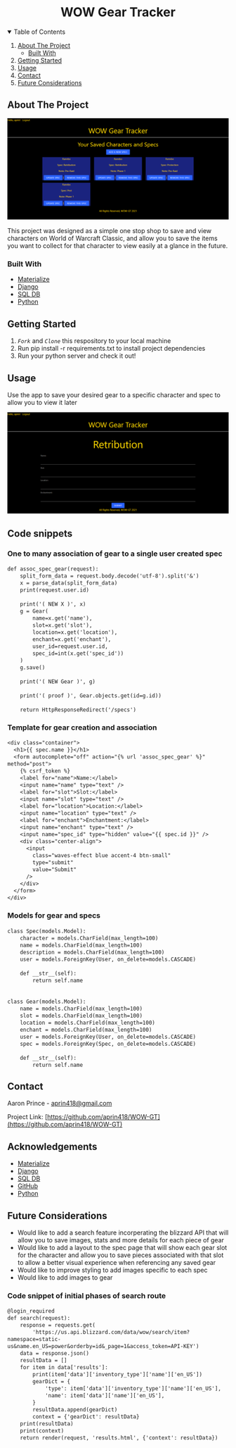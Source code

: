   <h1 align="center">WOW Gear Tracker</h1>

<details open="open">
  <summary>Table of Contents</summary>
  <ol>
    <li>
      <a href="#about-the-project">About The Project</a>
      <ul>
        <li><a href="#built-with">Built With</a></li>
      </ul>
    </li>
    <li>
      <a href="#getting-started">Getting Started</a>
    </li>
    <li><a href="#usage">Usage</a></li>
    <li><a href="#contact">Contact</a></li>
    <li><a href="#future-considerations">Future Considerations</a></li>
  </ol>
</details>

<!-- ABOUT THE PROJECT -->

## About The Project

![Specs Screen](img/specs-page.png)

This project was designed as a simple one stop shop to save and view characters on World of Warcraft Classic, and allow you to save the items you want to collect for that character to view easily at a glance in the future.

### Built With

- [Materialize](https://materializecss.com/)
- [Django](https://www.djangoproject.com/)
- [SQL DB](https://www.mysql.com/)
- [Python](https://www.python.org/)

## Getting Started

1. _`Fork`_ and _`Clone`_ this respository to your local machine
2. Run pip install -r requirements.txt to install project dependencies
3. Run your python server and check it out!

## Usage

Use the app to save your desired gear to a specific character and spec to allow you to view it later

![Gear Creation](img/gear-create-form.png)

## Code snippets

### One to many association of gear to a single user created spec

```
def assoc_spec_gear(request):
    split_form_data = request.body.decode('utf-8').split('&')
    x = parse_data(split_form_data)
    print(request.user.id)

    print('( NEW X )', x)
    g = Gear(
        name=x.get('name'),
        slot=x.get('slot'),
        location=x.get('location'),
        enchant=x.get('enchant'),
        user_id=request.user.id,
        spec_id=int(x.get('spec_id'))
    )
    g.save()

    print('( NEW Gear )', g)

    print('( proof )', Gear.objects.get(id=g.id))

    return HttpResponseRedirect('/specs')
```

### Template for gear creation and association

```
<div class="container">
  <h1>{{ spec.name }}</h1>
  <form autocomplete="off" action="{% url 'assoc_spec_gear' %}" method="post">
    {% csrf_token %}
    <label for="name">Name:</label>
    <input name="name" type="text" />
    <label for="slot">Slot:</label>
    <input name="slot" type="text" />
    <label for="location">Location:</label>
    <input name="location" type="text" />
    <label for="enchant">Enchantment:</label>
    <input name="enchant" type="text" />
    <input name="spec_id" type="hidden" value="{{ spec.id }}" />
    <div class="center-align">
      <input
        class="waves-effect blue accent-4 btn-small"
        type="submit"
        value="Submit"
      />
    </div>
  </form>
</div>
```

### Models for gear and specs

```
class Spec(models.Model):
    character = models.CharField(max_length=100)
    name = models.CharField(max_length=100)
    description = models.CharField(max_length=100)
    user = models.ForeignKey(User, on_delete=models.CASCADE)

    def __str__(self):
        return self.name


class Gear(models.Model):
    name = models.CharField(max_length=100)
    slot = models.CharField(max_length=100)
    location = models.CharField(max_length=100)
    enchant = models.CharField(max_length=100)
    user = models.ForeignKey(User, on_delete=models.CASCADE)
    spec = models.ForeignKey(Spec, on_delete=models.CASCADE)

    def __str__(self):
        return self.name
```

## Contact

Aaron Prince - aprin418@gmail.com

Project Link: [https://github.com/aprin418/WOW-GT](https://github.com/aprin418/WOW-GT)

## Acknowledgements

- [Materialize](https://materializecss.com/)
- [Django](https://www.djangoproject.com/)
- [SQL DB](https://www.mysql.com/)
- [GitHub](https://github.com/)
- [Python](https://www.python.org/)

## Future Considerations

- Would like to add a search feature incorperating the blizzard API that will allow you to save images, stats and more details for each piece of gear
- Would like to add a layout to the spec page that will show each gear slot for the character and allow you to save pieces associated with that slot to allow a better visual experience when referencing any saved gear
- Would like to improve styling to add images specific to each spec
- Would like to add images to gear

### Code snippet of initial phases of search route

```
@login_required
def search(request):
    response = requests.get(
        'https://us.api.blizzard.com/data/wow/search/item?namespace=static-us&name.en_US=power&orderby=id&_page=1&access_token=API-KEY')
    data = response.json()
    resultData = []
    for item in data['results']:
        print(item['data']['inventory_type']['name']['en_US'])
        gearDict = {
            'type': item['data']['inventory_type']['name']['en_US'],
            'name': item['data']['name']['en_US'],
        }
        resultData.append(gearDict)
        context = {'gearDict': resultData}
    print(resultData)
    print(context)
    return render(request, 'results.html', {'context': resultData})
```

